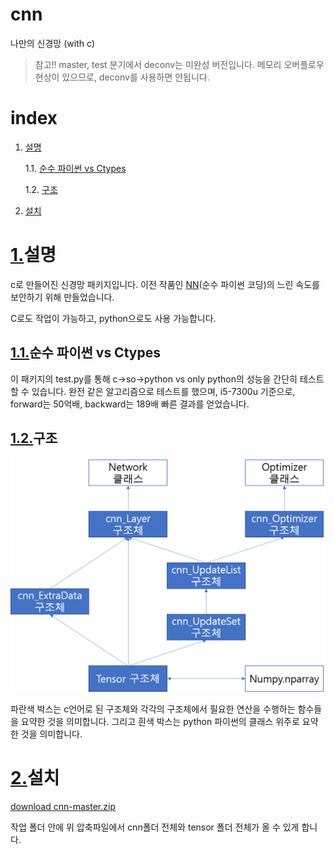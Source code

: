 cnn
=========
나만의 신경망 (with c)

>참고!! master, test 분기에서 deconv는 미완성 버전입니다. 메모리 오버플로우 현상이 있으므로, deconv를 사용하면 안됩니다.

# index
1. [설명](#1설명)

    1.1. [순수 파이썬 vs Ctypes](#11순수_파이썬_vs_Ctypes)

    1.2. [구조](#12구조)

2. [설치](#2설치)

# [1.](#index)설명
c로 만들어진 신경망 패키지입니다. 이전 작품인 [NN](https://github.com/hslee1539/nn)(순수 파이썬 코딩)의 느린 속도를 보안하기 위해 만들었습니다.

C로도 작업이 가능하고, python으로도 사용 가능합니다.

## [1.1.](#1설명)순수 파이썬 vs Ctypes
이 패키지의 test.py를 통해 c->so->python vs only python의 성능을 간단히 테스트 할 수 있습니다.
완전 같은 알고리즘으로 테스트를 했으며,
i5-7300u 기준으로, forward는 50억배, backward는 189배 빠른 결과를 얻었습니다.

## [1.2.](#설명)구조
![struct1](./doc/struct1.png)

파란색 박스는 c언어로 된 구조체와 각각의 구조체에서 필요한 연산을 수행하는 함수들을 요약한 것을 의미합니다.
그리고 흰색 박스는 python 파이썬의 클래스 위주로 요약한 것을 의미합니다.

# [2.](#index)설치

[download cnn-master.zip](https://github.com/hslee1539/cnn/archive/master.zip)

작업 폴더 안에 위 압축파일에서 cnn폴더 전체와 tensor 폴더 전체가 올 수 있게 합니다.